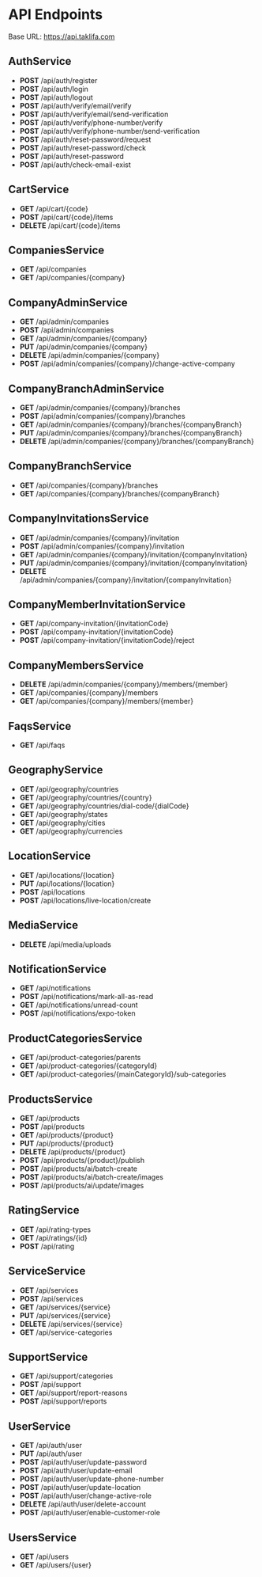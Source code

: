 # API Endpoints

Base URL: https://api.taklifa.com

## AuthService

- **POST** /api/auth/register
- **POST** /api/auth/login
- **POST** /api/auth/logout
- **POST** /api/auth/verify/email/verify
- **POST** /api/auth/verify/email/send-verification
- **POST** /api/auth/verify/phone-number/verify
- **POST** /api/auth/verify/phone-number/send-verification
- **POST** /api/auth/reset-password/request
- **POST** /api/auth/reset-password/check
- **POST** /api/auth/reset-password
- **POST** /api/auth/check-email-exist

## CartService

- **GET** /api/cart/{code}
- **POST** /api/cart/{code}/items
- **DELETE** /api/cart/{code}/items

## CompaniesService

- **GET** /api/companies
- **GET** /api/companies/{company}

## CompanyAdminService

- **GET** /api/admin/companies
- **POST** /api/admin/companies
- **GET** /api/admin/companies/{company}
- **PUT** /api/admin/companies/{company}
- **DELETE** /api/admin/companies/{company}
- **POST** /api/admin/companies/{company}/change-active-company

## CompanyBranchAdminService

- **GET** /api/admin/companies/{company}/branches
- **POST** /api/admin/companies/{company}/branches
- **GET** /api/admin/companies/{company}/branches/{companyBranch}
- **PUT** /api/admin/companies/{company}/branches/{companyBranch}
- **DELETE** /api/admin/companies/{company}/branches/{companyBranch}

## CompanyBranchService

- **GET** /api/companies/{company}/branches
- **GET** /api/companies/{company}/branches/{companyBranch}

## CompanyInvitationsService

- **GET** /api/admin/companies/{company}/invitation
- **POST** /api/admin/companies/{company}/invitation
- **GET** /api/admin/companies/{company}/invitation/{companyInvitation}
- **PUT** /api/admin/companies/{company}/invitation/{companyInvitation}
- **DELETE** /api/admin/companies/{company}/invitation/{companyInvitation}

## CompanyMemberInvitationService

- **GET** /api/company-invitation/{invitationCode}
- **POST** /api/company-invitation/{invitationCode}
- **POST** /api/company-invitation/{invitationCode}/reject

## CompanyMembersService

- **DELETE** /api/admin/companies/{company}/members/{member}
- **GET** /api/companies/{company}/members
- **GET** /api/companies/{company}/members/{member}

## FaqsService

- **GET** /api/faqs

## GeographyService

- **GET** /api/geography/countries
- **GET** /api/geography/countries/{country}
- **GET** /api/geography/countries/dial-code/{dialCode}
- **GET** /api/geography/states
- **GET** /api/geography/cities
- **GET** /api/geography/currencies

## LocationService

- **GET** /api/locations/{location}
- **PUT** /api/locations/{location}
- **POST** /api/locations
- **POST** /api/locations/live-location/create

## MediaService

- **DELETE** /api/media/uploads

## NotificationService

- **GET** /api/notifications
- **POST** /api/notifications/mark-all-as-read
- **GET** /api/notifications/unread-count
- **POST** /api/notifications/expo-token

## ProductCategoriesService

- **GET** /api/product-categories/parents
- **GET** /api/product-categories/{categoryId}
- **GET** /api/product-categories/{mainCategoryId}/sub-categories

## ProductsService

- **GET** /api/products
- **POST** /api/products
- **GET** /api/products/{product}
- **PUT** /api/products/{product}
- **DELETE** /api/products/{product}
- **POST** /api/products/{product}/publish
- **POST** /api/products/ai/batch-create
- **POST** /api/products/ai/batch-create/images
- **POST** /api/products/ai/update/images

## RatingService

- **GET** /api/rating-types
- **GET** /api/ratings/{id}
- **POST** /api/rating

## ServiceService

- **GET** /api/services
- **POST** /api/services
- **GET** /api/services/{service}
- **PUT** /api/services/{service}
- **DELETE** /api/services/{service}
- **GET** /api/service-categories

## SupportService

- **GET** /api/support/categories
- **POST** /api/support
- **GET** /api/support/report-reasons
- **POST** /api/support/reports

## UserService

- **GET** /api/auth/user
- **PUT** /api/auth/user
- **POST** /api/auth/user/update-password
- **POST** /api/auth/user/update-email
- **POST** /api/auth/user/update-phone-number
- **POST** /api/auth/user/update-location
- **POST** /api/auth/user/change-active-role
- **DELETE** /api/auth/user/delete-account
- **POST** /api/auth/user/enable-customer-role

## UsersService

- **GET** /api/users
- **GET** /api/users/{user}
